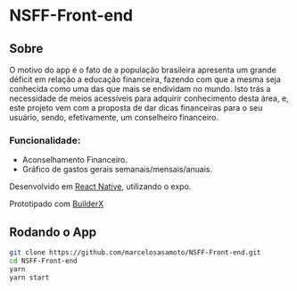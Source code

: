 # NSFF-Front-end
## Sobre

O motivo do app é o fato de a população brasileira apresenta um grande déficit em relação a educação financeira, fazendo com que a mesma seja conhecida como uma das que mais se endividam no mundo. Isto trás a necessidade de meios acessíveis para adquirir conhecimento desta área, e, este projeto vem com a proposta de dar dicas financeiras para o seu usuário, sendo, efetivamente, um conselheiro financeiro.


### Funcionalidade:
- Aconselhamento Financeiro.
- Gráfico de gastos gerais semanais/mensais/anuais.

Desenvolvido em [React Native](https://reactnative.dev/), utilizando o expo.

Prototipado com [BuilderX](https://builderx.io/)



## Rodando o App
```sh
git clone https://github.com/marcelosasamoto/NSFF-Front-end.git
cd NSFF-Front-end
yarn 
yarn start
```
